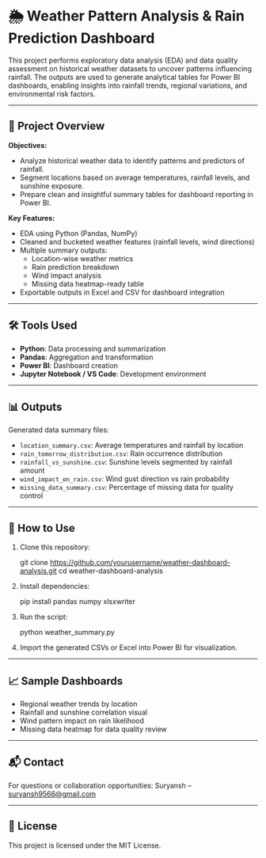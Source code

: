 
# 🌦️ Weather Pattern Analysis & Rain Prediction Dashboard

This project performs exploratory data analysis (EDA) and data quality assessment on historical weather datasets to uncover patterns influencing rainfall. The outputs are used to generate analytical tables for Power BI dashboards, enabling insights into rainfall trends, regional variations, and environmental risk factors.

---

## 📁 Project Overview

**Objectives:**
- Analyze historical weather data to identify patterns and predictors of rainfall.
- Segment locations based on average temperatures, rainfall levels, and sunshine exposure.
- Prepare clean and insightful summary tables for dashboard reporting in Power BI.

**Key Features:**
- EDA using Python (Pandas, NumPy)
- Cleaned and bucketed weather features (rainfall levels, wind directions)
- Multiple summary outputs:
  - Location-wise weather metrics
  - Rain prediction breakdown
  - Wind impact analysis
  - Missing data heatmap-ready table
- Exportable outputs in Excel and CSV for dashboard integration

---

## 🛠️ Tools Used

- **Python**: Data processing and summarization
- **Pandas**: Aggregation and transformation
- **Power BI**: Dashboard creation
- **Jupyter Notebook / VS Code**: Development environment

---

## 📊 Outputs

Generated data summary files:
- `location_summary.csv`: Average temperatures and rainfall by location
- `rain_tomorrow_distribution.csv`: Rain occurrence distribution
- `rainfall_vs_sunshine.csv`: Sunshine levels segmented by rainfall amount
- `wind_impact_on_rain.csv`: Wind gust direction vs rain probability
- `missing_data_summary.csv`: Percentage of missing data for quality control

---

## 🚀 How to Use

1. Clone this repository:
   
   git clone https://github.com/yourusername/weather-dashboard-analysis.git
   cd weather-dashboard-analysis


2. Install dependencies:

   
   pip install pandas numpy xlsxwriter


3. Run the script:


   python weather_summary.py
 

4. Import the generated CSVs or Excel into Power BI for visualization.

---

## 📈 Sample Dashboards

* Regional weather trends by location
* Rainfall and sunshine correlation visual
* Wind pattern impact on rain likelihood
* Missing data heatmap for data quality review

---

## 📬 Contact

For questions or collaboration opportunities:
Suryansh – suryansh9566@gmail.com


---

## 📄 License

This project is licensed under the MIT License.
